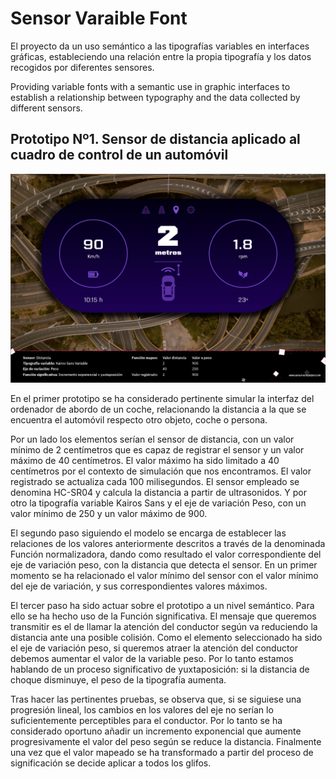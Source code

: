 # Sensor Varaible Font

El proyecto da un uso semántico a las tipografías variables en interfaces gráficas, estableciendo una relación entre la propia tipografía y los datos recogidos por diferentes sensores.

Providing variable fonts with a semantic use in graphic interfaces to establish a relationship between typography and the data collected by different sensors.

## Prototipo Nº1. Sensor de distancia aplicado al cuadro de control de un automóvil

![Sensor Variable Font - distancia](/img/sensorvariablefont-distancia.jpg)

En el primer prototipo se ha considerado pertinente simular la interfaz del ordenador de abordo de un coche, relacionando la distancia a la que se encuentra el automóvil respecto otro objeto, coche o persona.

Por un lado los elementos serían el sensor de distancia, con un valor mínimo de 2 centímetros que es capaz de registrar el sensor y un valor máximo de 40 centímetros. El valor máximo ha sido limitado a 40 centímetros por el contexto de simulación que nos encontramos. El valor registrado se actualiza cada 100 milisegundos. El sensor empleado se denomina HC-SR04 y calcula la distancia a partir de ultrasonidos. Y por otro la tipografía variable Kairos Sans y el eje de variación Peso, con un valor mínimo de 250 y un valor máximo de 900.

El segundo paso siguiendo el modelo se encarga de establecer las relaciones de los valores anteriormente descritos a través de la denominada Función normalizadora, dando como resultado el valor correspondiente del eje de variación peso, con la distancia que detecta el sensor. En un primer momento se ha relacionado el valor mínimo del sensor con el valor mínimo del eje de variación, y sus correspondientes valores máximos.

El tercer paso ha sido actuar sobre el prototipo a un nivel semántico. Para ello se ha hecho uso de la Función significativa. El mensaje que queremos transmitir es el de llamar la atención del conductor según va reduciendo la distancia ante una posible colisión. Como el elemento seleccionado ha sido el eje de variación peso, si queremos atraer la atención del conductor debemos aumentar el valor de la variable peso. Por lo tanto estamos hablando de un proceso significativo de yuxtaposición: si la distancia de choque disminuye, el peso de la tipografía aumenta.

Tras hacer las pertinentes pruebas, se observa que, si se siguiese una progresión lineal, los cambios en los valores del eje no serían lo suficientemente perceptibles para el conductor. Por lo tanto se ha considerado oportuno añadir un incremento exponencial que aumente progresivamente el valor del peso según se reduce la distancia. Finalmente una vez que el valor mapeado se ha transformado a partir del proceso de significación se decide aplicar a todos los glifos.

